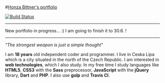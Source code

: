 #[Honza Bittner's portfolio](http://hobi.github.io)

[![Build Status](https://travis-ci.org/HoBi/hobi.github.io.svg)](https://travis-ci.org/HoBi/hobi.github.io)

*****

New portfolio in progress... :) I am going to finish it to 30.6. ! 

*****

*"The strongest weapon is just a simple thought"*

I am **18 years** old independent coder and programmer. I live in Ceska Lipa which is a city situated in the north of the Czech Republic. I am interested in **web technologies**, which I also study. In my free time I study languages like **HTML5**, **CSS3** with the **Sass** preprocessor, **JavaScript** with the **jQuery** library, **Dart** and **PHP**. I also use **gulp** and **Travis CI**.
